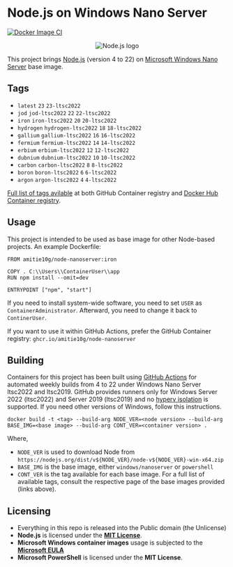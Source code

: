 # Node.js on Windows Nano Server
[![Docker Image CI](https://github.com/amitie10g/node-nanoserver-docker/actions/workflows/docker-image.yml/badge.svg)](https://github.com/amitie10g/node-nanoserver-docker/actions/workflows/docker-image.yml)

<p align=center><img src="https://github.com/Amitie10g/node-nanoserver-docker/assets/2096562/d2ac73e9-d71d-47a7-988a-d73358c411cc" alt="Node.js logo" style="text-align:center;margin:auto"></p>

This project brings [Node.js](https://nodejs.org/) (version 4 to 22) on [Microsoft Windows Nano Server](https://hub.docker.com/_/microsoft-windows-nanoserver) base image.

## Tags

* ``latest`` ``23`` ``23-ltsc2022``
* ``jod`` ``jod-ltsc2022``  ``22`` ``22-ltsc2022``
* ``iron`` ``iron-ltsc2022``  ``20`` ``20-ltsc2022``
* ``hydrogen`` ``hydrogen-ltsc2022``  ``18`` ``18-ltsc2022``
* ``gallium`` ``gallium-ltsc2022``  ``16`` ``16-ltsc2022``
* ``fermium`` ``fermium-ltsc2022``  ``14`` ``14-ltsc2022``
* ``erbium`` ``erbium-ltsc2022``  ``12`` ``12-ltsc2022``
* ``dubnium`` ``dubnium-ltsc2022``  ``10`` ``10-ltsc2022``
* ``carbon`` ``carbon-ltsc2022``  ``8`` ``8-ltsc2022``
* ``boron`` ``boron-ltsc2022``  ``6`` ``6-ltsc2022``
* ``argon`` ``argon-ltsc2022``  ``4`` ``4-ltsc2022``

[Full list of tags avilable](https://github.com/amitie10g/node-nanoserver-docker/pkgs/container/node-nanoserver) at both GitHub Container registry and [Docker Hub Container registry](https://hub.docker.com/r/amitie10g/node-nanoserver).

## Usage

This project is intended to be used as base image for other Node-based projects. An example Dockerfile:

    FROM amitie10g/node-nanoserver:iron
    
    COPY . C:\\Users\\ContainerUser\\app
    RUN npm install --omit=dev
    
    ENTRYPOINT ["npm", "start"]

If you need to install system-wide software, you need to set `USER` as `ContainerAdministrator`. Afterward, you need to change it back to `ContinerUser`.

If you want to use it within GitHub Actions, prefer the GitHub Container registry: `ghcr.io/amitie10g/node-nanoserver`

## Building
Containers for this project has been built using [GitHub Actions](https://github.com/features/actions) for automated weekly builds from 4 to 22 under Windows Nano Server ltsc2022 and ltsc2019. GitHub provides runners only for Windows Server 2022 (ltsc2022) and Server 2019 (ltsc2019) and no [hyperv isolation](https://docs.docker.com/engine/reference/commandline/build/#isolation) is supported. If you need other versions of Windows, follow this instructions.

    docker build -t <tag> --build-arg NODE_VER=<node version> --build-arg BASE_IMG=<base image> --build-arg CONT_VER=<container version> .
Where,

* ``NODE_VER`` is used to download Node from ``https://nodejs.org/dist/v${NODE_VER}/node-v${NODE_VER}-win-x64.zip``
* ``BASE_IMG`` is the base image, either ``windows/nanoserver`` or ``powershell``
* ``CONT_VER`` is the tag available for each base image. For a full list of available tags, consult the respective page of the base images provided (links above).

## Licensing

* Everything in this repo is released into the Public domain (the Unlicense)
* **Node.js** is licensed under the **[MIT License](https://opensource.org/license/mit/)**.
* **Microsoft Windows container images** usage is subjected to the **[Microsoft EULA](https://learn.microsoft.com/en-us/virtualization/windowscontainers/images-eula)**
* **Microsoft PowerShell** is licensed under the **MIT License**.
